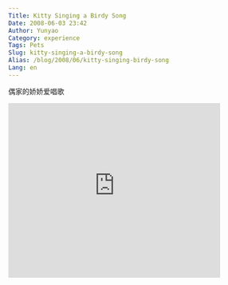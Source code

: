 ```yaml
---
Title: Kitty Singing a Birdy Song
Date: 2008-06-03 23:42
Author: Yunyao
Category: experience
Tags: Pets
Slug: kitty-singing-a-birdy-song
Alias: /blog/2008/06/kitty-singing-birdy-song
Lang: en
---
```


偶家的娇娇爱唱歌

<iframe frameborder="0" height="350" src="https://www.youtube.com/embed/cMHzCMtk4PE" width="425"></iframe>

